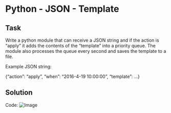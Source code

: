 # Python - JSON - Template

## Task

﻿Write a python module that can receive a JSON string and if the action is “apply” it adds the contents of the “template” into a priority queue.
The module also processes the queue every second and saves the template to a file.

Example JSON string:

{“action”: “apply”, “when”: “2016-4-19 10:00:00”, “template”: …}


## Solution

Code: 
![Image](src)


